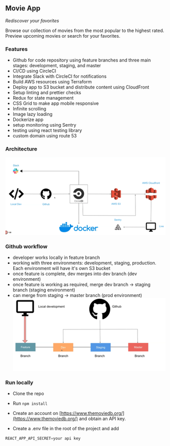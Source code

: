 ## Movie App

_Rediscover your favorites_

Browse our collection of movies from the most popular to the highest rated. Preview upcoming movies or search for your favorites.

### Features

- Github for code repository using feature branches and three main stages: development, staging, and master
- CI/CD using CircleCI
- Integrate Slack with CircleCI for notifications
- Build AWS resources using Terraform
- Deploy app to S3 bucket and distribute content using CloudFront
- Setup linting and prettier checks
- Redux for state management
- CSS Grid to make app mobile responsive
- Infinite scrolling
- Image lazy loading
- Dockerize app
- setup monitoring using Sentry
- testing using react testing library
- custom domain using route 53

### Architecture

![app architecture](src/img/app-arch.png)

### Github workflow

- developer works locally in feature branch
- working with three environments: development, staging, production. Each environment will have it's own S3 bucket
- once feature is complete, dev merges into dev branch (dev environment)
- once feature is working as required, merge dev branch -> staging branch (staging environment)
- can merge from staging -> master branch (prod environment)
  ![GH flow](src/img/github-flow.png)

### Run locally

- Clone the repo

- Run `npm install`

- Create an account on [https://www.themoviedb.org/](https://www.themoviedb.org/) and obtain an API key.

- Create a .env file in the root of the project and add

```js
REACT_APP_API_SECRET=your api key
```
